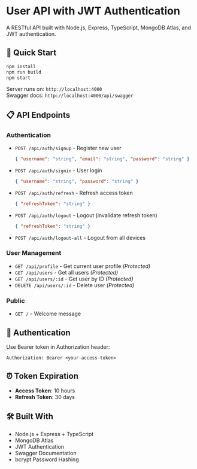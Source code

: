 # User API with JWT Authentication

A RESTful API built with Node.js, Express, TypeScript, MongoDB Atlas, and JWT authentication.

## 🚀 Quick Start

```bash
npm install
npm run build
npm start
```

Server runs on: `http://localhost:4000`  
Swagger docs: `http://localhost:4000/api/swagger`

## 📋 API Endpoints

### Authentication
- `POST /api/auth/signup` - Register new user
  ```json
  { "username": "string", "email": "string", "password": "string" }
  ```
- `POST /api/auth/signin` - User login
  ```json
  { "username": "string", "password": "string" }
  ```
- `POST /api/auth/refresh` - Refresh access token
  ```json
  { "refreshToken": "string" }
  ```
- `POST /api/auth/logout` - Logout (invalidate refresh token)
  ```json
  { "refreshToken": "string" }
  ```
- `POST /api/auth/logout-all` - Logout from all devices

### User Management
- `GET /api/profile` - Get current user profile *(Protected)*
- `GET /api/users` - Get all users *(Protected)*
- `GET /api/users/:id` - Get user by ID *(Protected)*
- `DELETE /api/users/:id` - Delete user *(Protected)*

### Public
- `GET /` - Welcome message

## 🔐 Authentication

Use Bearer token in Authorization header:
```
Authorization: Bearer <your-access-token>
```

## ⏰ Token Expiration
- **Access Token**: 10 hours
- **Refresh Token**: 30 days

## 🛠️ Built With
- Node.js + Express + TypeScript
- MongoDB Atlas
- JWT Authentication
- Swagger Documentation
- bcrypt Password Hashing
